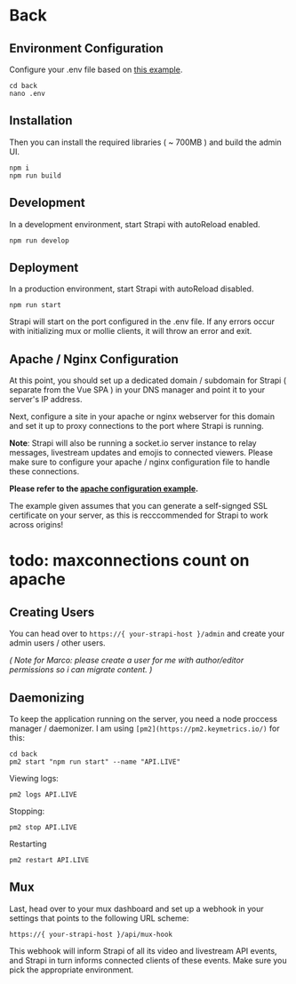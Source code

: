 
# Back

## Environment Configuration

Configure your .env file based on [this example](/back/.env.example).
```
cd back
nano .env
```
## Installation

Then you can install the required libraries ( ~ 700MB ) and build the admin UI.

```
npm i
npm run build 
```

## Development

In a development environment, start Strapi with autoReload enabled. 
```
npm run develop
```
## Deployment

In a production environment, start Strapi with autoReload disabled.
```
npm run start
```

Strapi will start on the port configured in the .env file. If any errors occur with initializing mux or mollie clients, it will throw an error and exit.

## Apache / Nginx Configuration

At this point, you should set up a dedicated domain / subdomain for Strapi ( separate from the Vue SPA ) in your DNS manager and point it to your server's IP address. 

Next, configure a site in your apache or nginx webserver for this domain and set it up to proxy connections to the port where Strapi is running.

**Note**: Strapi will also be running a socket.io server instance to relay messages, livestream updates and emojis to connected viewers. Please make sure to configure your apache / nginx configuration file to handle these connections.

**Please refer to the [apache configuration example](/back/api.apache.example.conf).**

The example given assumes that you can generate a self-signged SSL certificate on your server, as this is recccommended for Strapi to work across origins!

# todo: maxconnections count on apache 

## Creating Users

You can head over to `https://{ your-strapi-host }/admin` and create your admin users / other users.

*( Note for Marco: please create a user for me with author/editor permissions so i can migrate content. )*

## Daemonizing

To keep the application running on the server, you need a node proccess manager / daemonizer. I am using `[pm2](https://pm2.keymetrics.io/)` for this:
```
cd back
pm2 start "npm run start" --name "API.LIVE"
```
Viewing logs:
```
pm2 logs API.LIVE
```
Stopping:
```
pm2 stop API.LIVE
```
Restarting
```
pm2 restart API.LIVE
```

## Mux

Last, head over to your mux dashboard and set up a webhook in your settings that points to the following URL scheme:
```
https://{ your-strapi-host }/api/mux-hook
```
This webhook will inform Strapi of all its video and livestream API events, and Strapi in turn informs connected clients of these events. Make sure you pick the appropriate environment. 

